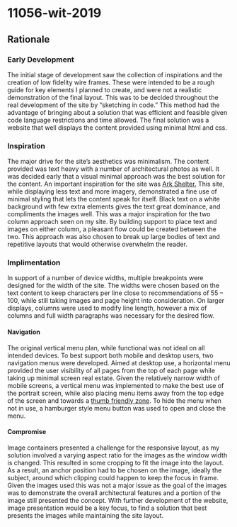 # 11056-wit-2019

## Rationale

### Early Development

The initial stage of development saw the collection of inspirations and the creation of low fidelity wire frames. These were intended to be a rough guide for key elements I planned to create, and were not a realistic demonstration of the final layout. This was to be decided throughout the real development of the site by “sketching in code.” This method had the advantage of bringing about a solution that was efficient and feasible given code language restrictions and time allowed. The final solution was a website that well displays the content provided using minimal html and css.

### Inspiration

The major drive for the site’s aesthetics was minimalism. The content provided was text heavy with a number of architectural photos as well. It was decided early that a visual minimal approach was the best solution for the content. An important inspiration for the site was [Ark Shelter.](https://ark-shelter.com/ "Ark Shelter Home") This site, while displaying less text and more imagery, demonstrated a fine use of minimal styling that lets the content speak for itself. Black text on a white background with few extra elements gives the text great dominance, and compliments the images well. This was a major inspiration for the two column approach seen on my site. By  building support to place text and images on either column, a pleasant flow could be created between the two. This approach was also chosen to break up large bodies of text and repetitive layouts that would otherwise overwhelm the reader.

### Implimentation

In support of a number of device widths, multiple breakpoints were designed for the width of the site. The widths were chosen based on the text content to keep characters per line close to recommendations of 55 – 100, while still taking images and page height into consideration. On larger displays, columns were used to modify line length, however a mix of columns and full width paragraphs was necessary for the desired flow.

#### Navigation

The original vertical menu plan, while functional was not ideal on all intended devices. To best support both mobile and desktop users, two navigation menus were developed. Aimed at desktop use, a horizontal menu provided the user visibility of all pages from the top of each page while taking up minimal screen real estate.
Given the relatively narrow width of mobile screens, a vertical menu was implemented to make the best use of the portrait screen, while also placing menu items away from the top edge of the screen and towards a [thumb friendly zone](https://www.smashingmagazine.com/2016/09/the-thumb-zone-designing-for-mobile-users/). To hide the menu when not in use, a hamburger style menu button was used to open and close the menu.

#### Compromise
Image containers presented a challenge for the responsive layout, as my solution involved a varying aspect ratio for the images as the window width is changed. This resulted in some cropping to fit the image into the layout. As a result, an anchor position had to be chosen on the image, ideally the subject, around which clipping could happen to keep the focus in frame. Given the images used this was not a major issue as the goal of the images was to demonstrate the overall architectural features and a portion of the image still presented the concept. With further development of the website, image presentation would be a key focus, to find a solution that best presents the images while maintaining the site layout.
